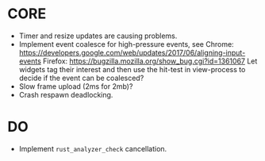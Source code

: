 # CORE

* Timer and resize updates are causing problems.
* Implement event coalesce for high-pressure events, see
   Chrome: https://developers.google.com/web/updates/2017/06/aligning-input-events
   Firefox: https://bugzilla.mozilla.org/show_bug.cgi?id=1361067
   Let widgets tag their interest and then use the hit-test in view-process to decide if
   the event can be coalesced?
* Slow frame upload (2ms for 2mb)?
* Crash respawn deadlocking.

# DO

* Implement `rust_analyzer_check` cancellation.